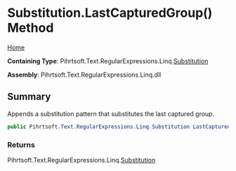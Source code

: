 # Substitution\.LastCapturedGroup\(\) Method

[Home](../../../../../../README.md)

**Containing Type**: Pihrtsoft\.Text\.RegularExpressions\.Linq\.[Substitution](../README.md)

**Assembly**: Pihrtsoft\.Text\.RegularExpressions\.Linq\.dll

## Summary

Appends a substitution pattern that substitutes the last captured group\.

```csharp
public Pihrtsoft.Text.RegularExpressions.Linq.Substitution LastCapturedGroup()
```

### Returns

Pihrtsoft\.Text\.RegularExpressions\.Linq\.[Substitution](../README.md)

